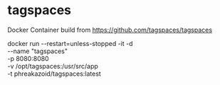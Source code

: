 # tagspaces
Docker Container build from https://github.com/tagspaces/tagspaces


docker run --restart=unless-stopped -it -d \
--name "tagspaces" \
-p 8080:8080 \
-v /opt/tagspaces:/usr/src/app \
-t phreakazoid/tagspaces:latest
